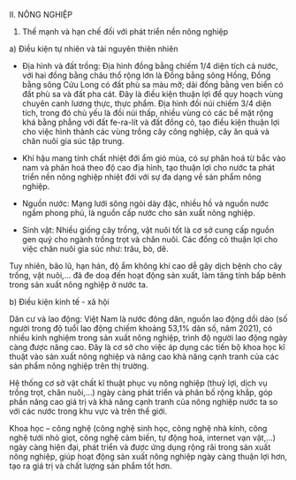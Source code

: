 II. NÔNG NGHIỆP

1. Thế mạnh và hạn chế đối với phát triển nền nông nghiệp

a) Điều kiện tự nhiên và tài nguyên thiên nhiên

- Địa hình và đất trồng: Địa hình đồng bằng chiếm 1/4 diện tích cả nước, với hai đồng bằng châu thổ rộng lớn là Đồng bằng sông Hồng, Đồng bằng sông Cửu Long có đất phù sa màu mỡ; dải đồng bằng ven biển có đất phù sa và đất pha cát. Đây là điều kiện thuận lợi để quy hoạch vùng chuyên canh lương thực, thực phẩm. Địa hình đồi núi chiếm 3/4 diện tích, trong đó chủ yếu là đồi núi thấp, nhiều vùng có các bề mặt rộng khá bằng phẳng với đất fe-ra-lít và đất đồng cỏ, tạo điều kiện thuận lợi cho việc hình thành các vùng trồng cây công nghiệp, cây ăn quả và chăn nuôi gia súc tập trung.

- Khí hậu mang tính chất nhiệt đới ẩm gió mùa, có sự phân hoá từ bắc vào nam và phân hoá theo độ cao địa hình, tạo thuận lợi cho nước ta phát triển nền nông nghiệp nhiệt đới với sự đa dạng về sản phẩm nông nghiệp.

- Nguồn nước: Mạng lưới sông ngòi dày đặc, nhiều hồ và nguồn nước ngầm phong phú, là nguồn cấp nước cho sản xuất nông nghiệp.

- Sinh vật: Nhiều giống cây trồng, vật nuôi tốt là cơ sở cung cấp nguồn gen quý cho ngành trồng trọt và chăn nuôi. Các đồng cỏ thuận lợi cho việc chăn nuôi gia súc như: trâu, bò, dê.

Tuy nhiên, bão lũ, hạn hán, độ ẩm không khí cao dễ gây dịch bệnh cho cây trồng, vật nuôi,... đã đe doạ đến hoạt động sản xuất, làm tăng tính bấp bênh trong sản xuất nông nghiệp ở nước ta.

b) Điều kiện kinh tế - xã hội

Dân cư và lao động: Việt Nam là nước đông dân, nguồn lao động dồi dào (số người trong độ tuổi lao động chiếm khoảng 53,1% dân số, năm 2021), có nhiều kinh nghiệm trong sản xuất nông nghiệp, trình độ người lao động ngày càng được nâng cao. Đây là cơ sở cho việc áp dụng các tiến bộ khoa học kĩ thuật vào sản xuất nông nghiệp và nâng cao khả năng cạnh tranh của các sản phẩm nông nghiệp trên thị trường.

Hệ thống cơ sở vật chất kĩ thuật phục vụ nông nghiệp (thuỷ lợi, dịch vụ trồng trọt, chăn nuôi,...) ngày càng phát triển và phân bố rộng khắp, góp phần nâng cao giá trị và khả năng cạnh tranh của nông nghiệp nước ta so với các nước trong khu vực và trên thế giới.

Khoa học – công nghệ (công nghệ sinh học, công nghệ nhà kính, công nghệ tưới nhỏ giọt, công nghệ cảm biến, tự động hoá, internet vạn vật,...) ngày càng hiện đại, phát triển và được ứng dụng rộng rãi trong sản xuất nông nghiệp, giúp hoạt động sản xuất nông nghiệp ngày càng thuận lợi hơn, tạo ra giá trị và chất lượng sản phẩm tốt hơn.